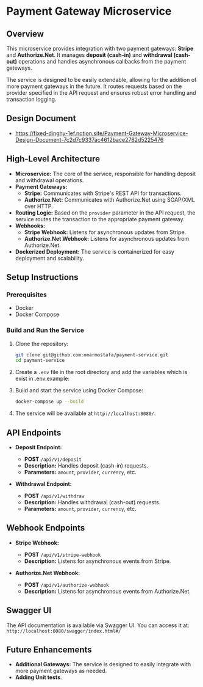 # Payment Gateway Microservice

## Overview

This microservice provides integration with two payment gateways: **Stripe** and **Authorize.Net**. It manages **deposit (cash-in)** and **withdrawal (cash-out)** operations and handles asynchronous callbacks from the payment gateways.

The service is designed to be easily extendable, allowing for the addition of more payment gateways in the future. It routes requests based on the provider specified in the API request and ensures robust error handling and transaction logging.

## Design Document
- https://fixed-dinghy-1ef.notion.site/Payment-Gateway-Microservice-Design-Document-7c2d7c9337ac4612bace2782d5225476
## High-Level Architecture

- **Microservice:** The core of the service, responsible for handling deposit and withdrawal operations.
- **Payment Gateways:**
    - **Stripe:** Communicates with Stripe's REST API for transactions.
    - **Authorize.Net:** Communicates with Authorize.Net using SOAP/XML over HTTP.
- **Routing Logic:** Based on the `provider` parameter in the API request, the service routes the transaction to the appropriate payment gateway.
- **Webhooks:**
    - **Stripe Webhook:** Listens for asynchronous updates from Stripe.
    - **Authorize.Net Webhook:** Listens for asynchronous updates from Authorize.Net.
- **Dockerized Deployment:** The service is containerized for easy deployment and scalability.

## Setup Instructions

### Prerequisites

- Docker
- Docker Compose

### Build and Run the Service

1. Clone the repository:


   ```bash
   git clone git@github.com:omarmostafa/payment-service.git
   cd payment-service
   ```

2. Create a `.env` file in the root directory and add the variables which is exist in .env.example:

2. Build and start the service using Docker Compose:

    ```bash
   docker-compose up --build
    ```

3. The service will be available at `http://localhost:8080/`.

## API Endpoints

- **Deposit Endpoint:**
    - **POST** `/api/v1/deposit`
    - **Description:** Handles deposit (cash-in) requests.
    - **Parameters:** `amount`, `provider`, `currency`, etc.

- **Withdrawal Endpoint:**
    - **POST** `/api/v1/withdraw`
    - **Description:** Handles withdrawal (cash-out) requests.
    - **Parameters:** `amount`, `provider`, `currency`, etc.

## Webhook Endpoints

- **Stripe Webhook:**
    - **POST** `/api/v1/stripe-webhook`
    - **Description:** Listens for asynchronous events from Stripe.

- **Authorize.Net Webhook:**
    - **POST** `/api/v1/authorize-webhook`
    - **Description:** Listens for asynchronous events from Authorize.Net.

## Swagger UI

The API documentation is available via Swagger UI. You can access it at:
`http://localhost:8080/swagger/index.html#/`

## Future Enhancements

- **Additional Gateways:** The service is designed to easily integrate with more payment gateways as needed.
- **Adding Unit tests**.